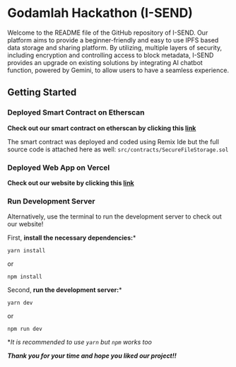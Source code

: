 # Godamlah Hackathon (I-SEND)
Welcome to the README file of the GitHub repository of I-SEND. Our platform aims to provide a beginner-friendly and easy to use IPFS based data storage and sharing platform. By utilizing, multiple layers of security, including encryption and controlling access to block metadata, I-SEND provides an upgrade on existing solutions by integrating AI chatbot function, powered by Gemini, to allow users to have a seamless experience.

## Getting Started
### Deployed Smart Contract on Etherscan
**Check out our smart contract on etherscan by clicking this [link](https://sepolia.etherscan.io/address/0x2b19769006a73e70a8592e20c6c7374a28da9b15)**

The smart contract was deployed and coded using Remix Ide but the full source code is attached here as well: `src/contracts/SecureFileStorage.sol`

### Deployed Web App on Vercel
**Check out our website by clicking this [link](https://i-send-godamlah.vercel.app/)**

### Run Development Server
Alternatively, use the terminal to run the development server to check out our website!

First, **install the necessary dependencies:*** 

```
yarn install
```
or
```
npm install
```

Second, **run the development server:***
```
yarn dev
```
or
```
npm run dev
```


**It is recommended to use `yarn` but `npm` works too*

*__Thank you for your time and hope you liked our project!!__*
